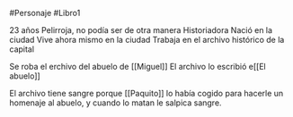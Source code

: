 #Personaje #Libro1 

23 años
Pelirroja, no podía ser de otra manera
Historiadora
Nació en la ciudad
Vive ahora mismo en la ciudad
Trabaja en el archivo histórico de la capital

Se roba el erchivo del abuelo de [[Miguel]]
El archivo lo escribió e[[El abuelo]]

El archivo tiene sangre porque [[Paquito]] lo había cogido para hacerle un homenaje al abuelo, y cuando lo matan le salpica sangre.